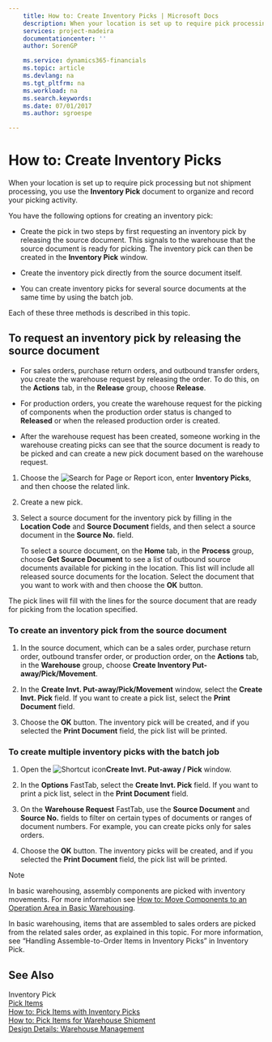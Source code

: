 ```yaml
---
    title: How to: Create Inventory Picks | Microsoft Docs
    description: When your location is set up to require pick processing but not shipment processing, you use the **Inventory Pick** document to organize and record your picking activity.
    services: project-madeira
    documentationcenter: ''
    author: SorenGP

    ms.service: dynamics365-financials
    ms.topic: article
    ms.devlang: na
    ms.tgt_pltfrm: na
    ms.workload: na
    ms.search.keywords:
    ms.date: 07/01/2017
    ms.author: sgroespe

---
```

# How to: Create Inventory Picks
When your location is set up to require pick processing but not shipment processing, you use the **Inventory Pick** document to organize and record your picking activity.  
  
 You have the following options for creating an inventory pick:  
  
-   Create the pick in two steps by first requesting an inventory pick by releasing the source document. This signals to the warehouse that the source document is ready for picking. The inventory pick can then be created in the **Inventory Pick** window.  
  
-   Create the inventory pick directly from the source document itself.  
  
-   You can create inventory picks for several source documents at the same time by using the batch job.  
  
 Each of these three methods is described in this topic.  
  
## To request an inventory pick by releasing the source document  
  
-   For sales orders, purchase return orders, and outbound transfer orders, you create the warehouse request by releasing the order. To do this, on the **Actions** tab, in the **Release** group, choose **Release**.  
  
-   For production orders, you create the warehouse request for the picking of components when the production order status is changed to **Released** or when the released production order is created.  
  
-   After the warehouse request has been created, someone working in the warehouse creating picks can see that the source document is ready to be picked and can create a new pick document based on the warehouse request.  
  
1.  Choose the ![Search for Page or Report](media/ui-search/search_small.png "Search for Page or Report icon") icon, enter **Inventory Picks**, and then choose the related link.  
  
2.  Create a new pick.  
  
3.  Select a source document for the inventory pick by filling in the **Location Code** and **Source Document** fields, and then select a source document in the **Source No.** field.  
  
     To select a source document, on the **Home** tab, in the **Process** group, choose **Get Source Document** to see a list of outbound source documents available for picking in the location. This list will include all released source documents for the location. Select the document that you want to work with and then choose the **OK** button.  
  
 The pick lines will fill with the lines for the source document that are ready for picking from the location specified.  
  
### To create an inventory pick from the source document  
  
1.  In the source document, which can be a sales order, purchase return order, outbound transfer order, or production order, on the **Actions** tab, in the **Warehouse** group, choose **Create Inventory Put-away/Pick/Movement**.  
  
2.  In the **Create Invt. Put-away/Pick/Movement** window, select the **Create Invt. Pick** field. If you want to create a pick list, select the **Print Document** field.  
  
3.  Choose the **OK** button. The inventory pick will be created, and if you selected the **Print Document** field, the pick list will be printed.  
  
### To create multiple inventory picks with the batch job  
  
1.  Open the ![Shortcut icon](../media/shortcutcoldicon.gif "shortcutColdIcon")**Create Invt. Put-away / Pick** window.  
  
2.  In the **Options** FastTab, select the **Create Invt. Pick** field. If you want to print a pick list, select in the **Print Document** field.  
  
3.  On the **Warehouse Request** FastTab, use the **Source Document** and **Source No.** fields to filter on certain types of documents  or ranges of document numbers. For example, you can create picks only for sales orders.  
  
4.  Choose the **OK** button. The inventory picks will be created, and if you selected the **Print Document** field, the pick list will be printed.  
  
> [!NOTE]  
>  In basic warehousing, assembly components are picked with inventory movements. For more information see [How to: Move Components to an Operation Area in Basic Warehousing](../how-to-move-components-to-an-operation-area-in-basic-warehousing.md).  
>   
>  In basic warehousing, items that are assembled to sales orders are picked from the related sales order, as explained in this topic. For more information, see “Handling Assemble-to-Order Items in Inventory Picks” in Inventory Pick.  
  
## See Also  
 Inventory Pick   
 [Pick Items](../pick-items.md)   
 [How to: Pick Items with Inventory Picks](../how-to-pick-items-with-inventory-picks.md)   
 [How to: Pick Items for Warehouse Shipment](../how-to-pick-items-for-warehouse-shipment.md)   
 [Design Details: Warehouse Management](../design-details-warehouse-management.md)